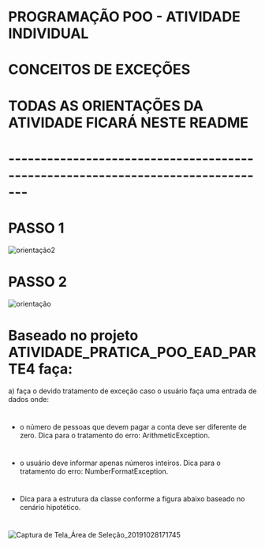 # PROGRAMAÇÃO POO - ATIVIDADE INDIVIDUAL
# CONCEITOS DE EXCEÇÕES

# TODAS AS ORIENTAÇÕES DA ATIVIDADE FICARÁ NESTE README
# -------------------------------------------------------------------------------



# PASSO 1

![orientação2](https://user-images.githubusercontent.com/57069179/67642006-c8183000-f8dd-11e9-90fa-9ec73eef1676.png)

# PASSO 2

![orientação](https://user-images.githubusercontent.com/57069179/67642118-f3e7e580-f8de-11e9-934a-6d8bb7e92a96.png)

# 
# Baseado no projeto ATIVIDADE_PRATICA_POO_EAD_PARTE4 faça:
a) faça o devido tratamento de exceção caso o usuário faça uma entrada de dados onde:
#
* o número de pessoas que devem pagar a conta deve ser diferente de zero. Dica para o tratamento do erro: ArithmeticException.
#
* o usuário deve informar apenas números inteiros. Dica para o tratamento do erro: NumberFormatException.
#
* Dica para a estrutura da classe conforme a figura abaixo baseado no cenário hipotético.
#
![Captura de Tela_Área de Seleção_20191028171745](https://user-images.githubusercontent.com/57069179/67718817-ee55d280-f9a6-11e9-9fc5-6057be480ffe.png)
